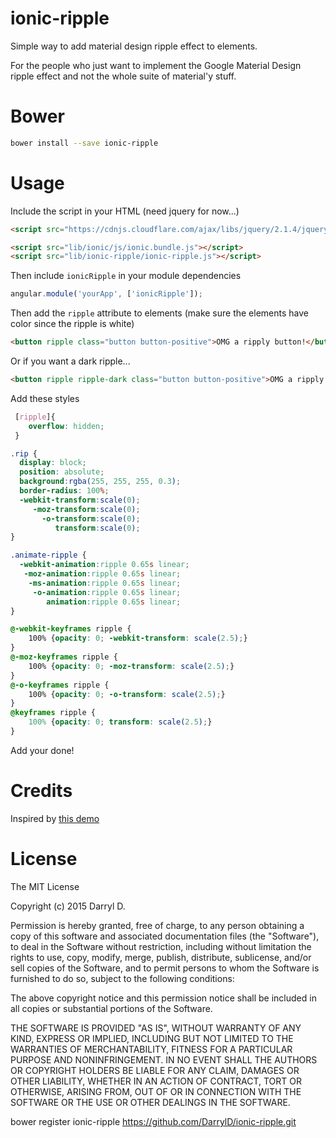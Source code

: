 ionic-ripple
==============

Simple way to add material design ripple effect to elements.

For the people who just want to implement the Google Material Design ripple effect and not the whole suite of material'y stuff.


# Bower

  ```bash
  bower install --save ionic-ripple
  ```


# Usage

Include the script in your HTML (need jquery for now...)

  ```html
  <script src="https://cdnjs.cloudflare.com/ajax/libs/jquery/2.1.4/jquery.js"></script>

  <script src="lib/ionic/js/ionic.bundle.js"></script>
  <script src="lib/ionic-ripple/ionic-ripple.js"></script>
  ```

Then include `ionicRipple` in your module dependencies

  ```js
  angular.module('yourApp', ['ionicRipple']);
  ```

Then add the `ripple` attribute to elements (make sure the elements have color since the ripple is white)

  ```html
  <button ripple class="button button-positive">OMG a ripply button!</button>

  ```

Or if you want a dark ripple...

  ```html
  <button ripple ripple-dark class="button button-positive">OMG a ripply button with a white background!</button>

  ```

Add these styles

  ```css
   [ripple]{
      overflow: hidden;
   }

  .rip {
    display: block;
    position: absolute;
    background:rgba(255, 255, 255, 0.3);
    border-radius: 100%;
    -webkit-transform:scale(0);
       -moz-transform:scale(0);
         -o-transform:scale(0);
            transform:scale(0);
  }

  .animate-ripple {
  	-webkit-animation:ripple 0.65s linear;
     -moz-animation:ripple 0.65s linear;
      -ms-animation:ripple 0.65s linear;
       -o-animation:ripple 0.65s linear;
          animation:ripple 0.65s linear;
  }

  @-webkit-keyframes ripple {
      100% {opacity: 0; -webkit-transform: scale(2.5);}
  }
  @-moz-keyframes ripple {
      100% {opacity: 0; -moz-transform: scale(2.5);}
  }
  @-o-keyframes ripple {
      100% {opacity: 0; -o-transform: scale(2.5);}
  }
  @keyframes ripple {
      100% {opacity: 0; transform: scale(2.5);}
  }
  ```

Add your done!


# Credits

Inspired by [this demo](http://codepen.io/440design/pen/iEztk)

# License
The MIT License

Copyright (c) 2015 Darryl D.

Permission is hereby granted, free of charge, to any person obtaining a copy of this software and associated documentation files (the "Software"), to deal in the Software without restriction, including without limitation the rights to use, copy, modify, merge, publish, distribute, sublicense, and/or sell copies of the Software, and to permit persons to whom the Software is furnished to do so, subject to the following conditions:

The above copyright notice and this permission notice shall be included in all copies or substantial portions of the Software.

THE SOFTWARE IS PROVIDED "AS IS", WITHOUT WARRANTY OF ANY KIND, EXPRESS OR IMPLIED, INCLUDING BUT NOT LIMITED TO THE WARRANTIES OF MERCHANTABILITY, FITNESS FOR A PARTICULAR PURPOSE AND NONINFRINGEMENT. IN NO EVENT SHALL THE AUTHORS OR COPYRIGHT HOLDERS BE LIABLE FOR ANY CLAIM, DAMAGES OR OTHER LIABILITY, WHETHER IN AN ACTION OF CONTRACT, TORT OR OTHERWISE, ARISING FROM, OUT OF OR IN CONNECTION WITH THE SOFTWARE OR THE USE OR OTHER DEALINGS IN THE SOFTWARE.



bower register ionic-ripple https://github.com/DarrylD/ionic-ripple.git
